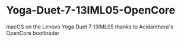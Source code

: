 # Yoga-Duet-7-13IML05-OpenCore
 macOS on the Lenovo Yoga Duet 7 13IML05 thanks to Acidanthera's OpenCore bootloader 
